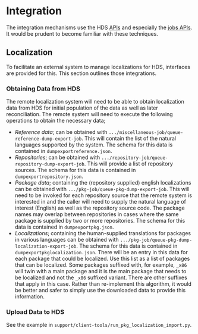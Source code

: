 # Integration

The integration mechanisms use the HDS [APIs](api.md) and especially the [jobs APIs](api.md#background-jobs). It would be prudent to become familiar with these techniques.

## Localization

To facilitate an external system to manage localizations for HDS, interfaces are provided for this. This section outlines those integrations.

### Obtaining Data from HDS

The remote localization system will need to be able to obtain localization data from HDS for initial population of the data as well as later reconciliation. The remote system will need to execute the following operations to obtain the necessary data;

- *Reference data*; can be obtained with `.../miscellaneous-job/queue-reference-dump-export-job`. This will contain the list of the natural languages supported by the system. The schema for this data is contained in `dumpexportreference.json`.
- *Repositories*; can be obtained with `.../repository-job/queue-repository-dump-export-job`. This will provide a list of repository sources. The schema for this data is contained in `dumpexportrepository.json`.
- *Package data*; containing the (repository supplied) english localizations can be obtained with `.../pkg-job/queue-pkg-dump-export-job`. This will need to be invoked for each repository source that the remote system is interested in and the caller will need to supply the natural language of interest (English) as well as the repository source code. The package names may overlap between repositories in cases where the same package is supplied by two or more repositories. The schema for this data is contained in `dumpexportpkg.json`.
- *Localizations*; containing the human-supplied translations for packages in various languages can be obtained with `.../pkg-job/queue-pkg-dump-localization-export-job`. The schema for this data is contained in `dumpexportpkglocalization.json`. There will be an entry in this data for each package that could be localized. Use this list as a list of packages that can be localized. Some packages suffixed with, for example, `_x86` will twin with a main package and it is the main package that needs to be localized and not the `_x86` suffixed variant. There are other suffixes that apply in this case. Rather than re-implement this algorithm, it would be better and safer to simply use the downloaded data to provide this information.

### Upload Data to HDS

See the example in `support/client-tools/run_pkg_localization_import.py`.